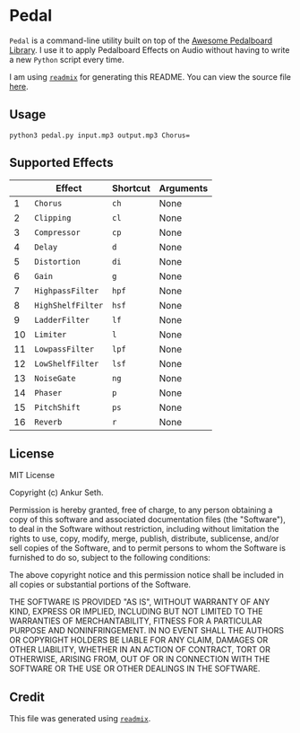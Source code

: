 
# Pedal

`Pedal` is a command-line utility built on top of the [Awesome Pedalboard Library](https://github.com/spotify/pedalboard).
I use it to apply Pedalboard Effects on Audio without having to write a new `Python` script every time.

I am using [`readmix`](https://github.com/iaseth/readmix) for generating this README.
You can view the source file [here](https://github.com/iaseth/pedal/blob/master/README.md.rx).


## Usage

```
python3 pedal.py input.mp3 output.mp3 Chorus=
```


## Supported Effects

| | Effect | Shortcut | Arguments |
| ---- | ---- | ---- | ---- |
|  1 | `Chorus`          | `ch`  | None |
|  2 | `Clipping`        | `cl`  | None |
|  3 | `Compressor`      | `cp`  | None |
|  4 | `Delay`           | `d`   | None |
|  5 | `Distortion`      | `di`  | None |
|  6 | `Gain`            | `g`   | None |
|  7 | `HighpassFilter`  | `hpf` | None |
|  8 | `HighShelfFilter` | `hsf` | None |
|  9 | `LadderFilter`    | `lf`  | None |
| 10 | `Limiter`         | `l`   | None |
| 11 | `LowpassFilter`   | `lpf` | None |
| 12 | `LowShelfFilter`  | `lsf` | None |
| 13 | `NoiseGate`       | `ng`  | None |
| 14 | `Phaser`          | `p`   | None |
| 15 | `PitchShift`      | `ps`  | None |
| 16 | `Reverb`          | `r`   | None |


## License
MIT License

Copyright (c) Ankur Seth.

Permission is hereby granted, free of charge, to any person obtaining a copy
of this software and associated documentation files (the "Software"), to deal
in the Software without restriction, including without limitation the rights
to use, copy, modify, merge, publish, distribute, sublicense, and/or sell
copies of the Software, and to permit persons to whom the Software is
furnished to do so, subject to the following conditions:

The above copyright notice and this permission notice shall be included in all
copies or substantial portions of the Software.

THE SOFTWARE IS PROVIDED "AS IS", WITHOUT WARRANTY OF ANY KIND, EXPRESS OR
IMPLIED, INCLUDING BUT NOT LIMITED TO THE WARRANTIES OF MERCHANTABILITY,
FITNESS FOR A PARTICULAR PURPOSE AND NONINFRINGEMENT. IN NO EVENT SHALL THE
AUTHORS OR COPYRIGHT HOLDERS BE LIABLE FOR ANY CLAIM, DAMAGES OR OTHER
LIABILITY, WHETHER IN AN ACTION OF CONTRACT, TORT OR OTHERWISE, ARISING FROM,
OUT OF OR IN CONNECTION WITH THE SOFTWARE OR THE USE OR OTHER DEALINGS IN THE
SOFTWARE.


## Credit

This file was generated using [`readmix`](https://github.com/iaseth/readmix).

